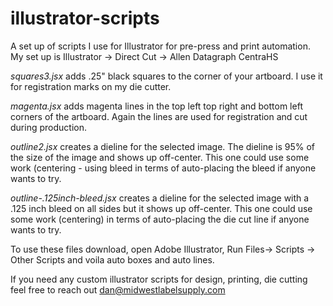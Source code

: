 # illustrator-scripts
A set up of scripts I use for Illustrator for pre-press and print automation. My set up is Illustrator -> Direct Cut -> Allen Datagraph CentraHS

*squares3.jsx* adds .25" black squares to the corner of your artboard. I use it for registration marks on my die cutter.

*magenta.jsx* adds magenta lines in the top left top right and bottom left corners of the artboard. Again the lines are used for registration and cut during production.

*outline2.jsx* creates a dieline for the selected image. The dieline is 95% of the size of the image and shows up off-center. This one could use some work (centering - using bleed in terms of auto-placing the bleed if anyone wants to try. 

*outline-.125inch-bleed.jsx* creates a dieline for the selected image with a .125 inch bleed on all sides but it shows up off-center. This one could use some work (centering) in terms of auto-placing the die cut line if anyone wants to try. 


To use these files download, open Adobe Illustrator, Run Files-> Scripts -> Other Scripts and voila auto boxes and auto lines.

If you need any custom illustrator scripts for design, printing, die cutting feel free to reach out dan@midwestlabelsupply.com 
